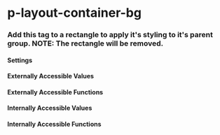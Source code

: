 # p-layout-container-bg

### Add this tag to a rectangle to apply it's styling to it's parent group. NOTE: The rectangle will be removed.


#### Settings



#### Externally Accessible Values



#### Externally Accessible Functions



#### Internally Accessible Values



#### Internally Accessible Functions


